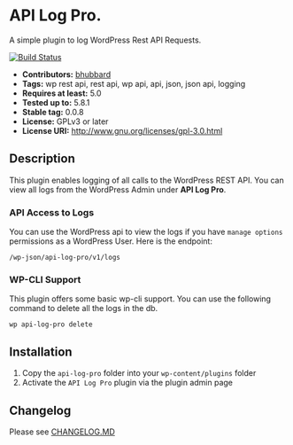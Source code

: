 # API Log Pro.
A simple plugin to log WordPress Rest API Requests.

[![Build Status](https://travis-ci.com/bhubbard/api-log-pro.svg?token=kkcazsQEFZQ5dR7MwDsz&branch=master)](https://travis-ci.com/bhubbard/api-log-pro)

* **Contributors:** [bhubbard](https://profiles.wordpress.org/bhubbard)
* **Tags:** wp rest api, rest api, wp api, api, json, json api, logging
* **Requires at least:** 5.0
* **Tested up to:** 5.8.1
* **Stable tag:** 0.0.8
* **License:** GPLv3 or later
* **License URI:** http://www.gnu.org/licenses/gpl-3.0.html


## Description

This plugin enables logging of all calls to the WordPress REST API. You can view all logs from the WordPress Admin under **API Log Pro**.

### API Access to Logs

You can use the WordPress api to view the logs if you have `manage options` permissions as a WordPress User. Here is the endpoint:

```/wp-json/api-log-pro/v1/logs```

### WP-CLI Support

This plugin offers some basic wp-cli support. You can use the following command to delete all the logs in the db.

```wp api-log-pro delete```

## Installation ##

1. Copy the `api-log-pro` folder into your `wp-content/plugins` folder
2. Activate the `API Log Pro` plugin via the plugin admin page

## Changelog ##

Please see [CHANGELOG.MD](CHANGELOG.md)
